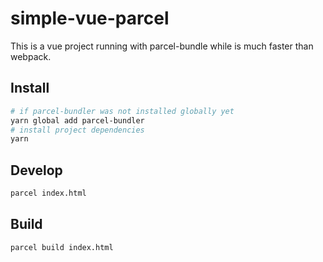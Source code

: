 # simple-vue-parcel
This is a vue project running with parcel-bundle while is much faster than webpack.

## Install
```bash
# if parcel-bundler was not installed globally yet
yarn global add parcel-bundler
# install project dependencies
yarn
```

## Develop
```bash
parcel index.html
```

## Build
```bash
parcel build index.html
```
